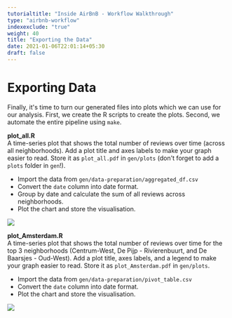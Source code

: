 ```yaml
---
tutorialtitle: "Inside AirBnB - Workflow Walkthrough"
type: "airbnb-workflow"
indexexclude: "true"
weight: 40
title: "Exporting the Data"
date: 2021-01-06T22:01:14+05:30
draft: false
---
```


# Exporting Data
Finally, it's time to turn our generated files into plots which we can use for our analysis. First, we create the R scripts to create the plots. Second, we automate the entire pipeline using `make`.


**plot_all.R**  
A time-series plot that shows the total number of reviews over time (across all neighborhoods). Add a plot title and axes labels to make your graph easier to read. Store it as `plot_all.pdf` in `gen/plots` (don't forget to add a `plots` folder in `gen`!).

* Import the data from `gen/data-preparation/aggregated_df.csv`
* Convert the `date` column into date format.
* Group by date and calculate the sum of all reviews across neighborhoods.
* Plot the chart and store the visualisation.

![](../images/plot_all.png)

**plot_Amsterdam.R**  
A time-series plot that shows the total number of reviews over time for the top 3 neighborhoods (Centrum-West, De Pijp - Rivierenbuurt, and De Baarsjes - Oud-West). Add a plot title, axes labels, and a legend to make your graph easier to read. Store it as `plot_Amsterdam.pdf` in `gen/plots`.

* Import the data from `gen/data-preparation/pivot_table.csv`
* Convert the `date` column into date format.
* Plot the chart and store the visualisation.

![](../images/plot_Amsterdam.png)
